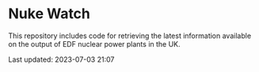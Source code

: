 # Nuke Watch

This repository includes code for retrieving the latest information available on the output of EDF nuclear power plants in the UK.

Last updated: 2023-07-03 21:07
